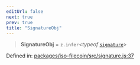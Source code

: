 ```yaml
---
editUrl: false
next: true
prev: true
title: "SignatureObj"
---
```


> **SignatureObj** = `z.infer`\<*typeof* [`signature`](/api/iso-filecoin/signature/variables/schemas/#signature)\>

Defined in: [packages/iso-filecoin/src/signature.js:37](https://github.com/hugomrdias/filecoin/blob/main/packages/iso-filecoin/src/signature.js#L37)
